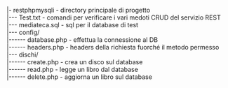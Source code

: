 |- restphpmysqli       - directory principale di progetto  
|--- Test.txt          - comandi per verificare i vari medoti CRUD del servizio REST  
|--- mediateca.sql     - sql per il database di test  
|--- config/  
|------ database.php     - effettua la connessione al DB  
|------ headers.php      - headers della richiesta fuorché il metodo permesso  
|--- dischi/   
|------ create.php       - crea un disco sul database  
|------ read.php         - legge un libro dal database  
|------ delete.php       - aggiorna un libro sul database  
